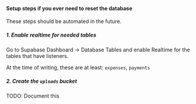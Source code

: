 #### Setup steps if you ever need to reset the database

These steps should be automated in the future.

##### 1. Enable realtime for needed tables

Go to Supabase Dashboard -> Database Tables and enable Realtime for the tables that have listeners.

At the time of writing, these are at least: `expenses`, `payments`

##### 2. Create the `uploads` bucket

TODO: Document this
